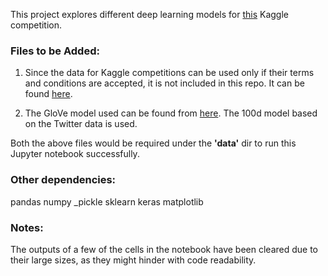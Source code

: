 This project explores different deep learning models for [this](https://www.kaggle.com/c/jigsaw-toxic-comment-classification-challenge) Kaggle competition.

### Files to be Added:
1. Since the data for Kaggle competitions can be used only if their terms and conditions are accepted, it is not included in this 
repo. It can be found [here](https://www.kaggle.com/c/jigsaw-toxic-comment-classification-challenge/data).

2. The GloVe model used can be found from [here](https://nlp.stanford.edu/projects/glove/). The 100d model based on the Twitter data is used.

Both the above files would be required under the **'data'** dir to run this Jupyter notebook successfully.

### Other dependencies:
pandas
numpy
_pickle
sklearn
keras
matplotlib

### Notes:
The outputs of a few of the cells in the notebook have been cleared due to their large sizes, as they might hinder with code readability.

